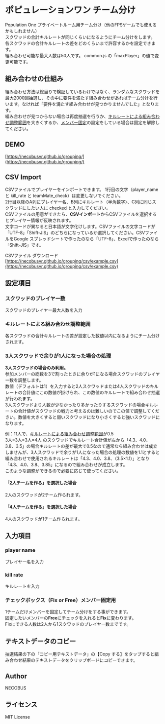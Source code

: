 # ポピュレーションワン チーム分け
Population One プライベートルーム用チーム分け（他のFPSゲームでも使えるかもしれません）   
スクワッドの合計キルレートが同じくらいになるようにチーム分けをします。  
各スクワッドの合計キルレートの差をどのくらいまで許容するかを設定できます。  
組み合わせ可能な最大人数は50人です。
common.js の「maxPlayer」の値で変更可能です。

## 組み合わせの仕組み
組み合わせ方法は総当りで検証しているわけではなく、ランダムなスクワッドを最大2000回抽選し、その中に要件を満たす組み合わせがあればチーム分けを行います。なければ「要件を満たす組み合わせが見つかりませんでした」となります。  
組み合わせが見つからない場合は再度抽選を行うか、[キルレートによる組み合わせ調整範囲](#キルレートによる組み合わせ調整範囲)を大きくするか、[メンバー固定](#チェックボックスfix-or-freeメンバー固定用)の設定をしている場合は固定を解除してください。

## DEMO
[https://necobusvr.github.io/grouping/](https://necobusvr.github.io/grouping/)

## CSV Import
CSVファイルでプレイヤーをインポートできます。
1行目の文字（player_name と kill_rate と teamMate_check）は変更しないでください。  
2行目以降のA列にプレイヤー名、B列にキルレート（半角数字）、C列に同じスクワッドにしたい人に checked と入力してください。  
CSVファイルの用意ができたら、**CSVインポート**からCSVファイルを選択するとプレイヤー情報が反映されます。  
文字コードが異なると日本語が文字化けします。CSVファイルの文字コードが「UTF-8」「Shift-JIS」のどちらになっているか選択してください。CSVファイルをGoogle スプレッドシートで作ったのなら「UTF-8」、Excelで作ったのなら「Shift-JIS」です。  

CSVファイル ダウンロード  
[https://necobusvr.github.io/grouping/csv/example.csv](https://necobusvr.github.io/grouping/csv/example.csv)

## 設定項目

### スクワッドのプレイヤー数
スクワッドのプレイヤー最大人数を入力

### キルレートによる組み合わせ調整範囲
各スクワッドの合計キルレートの差が設定した数値以内になるようにチーム分けされます。

### 3人スクワッドで余りが1人になった場合の処理
**3人スクワッドの場合のみ利用。**  
参加メンバーの総数を3で割ったときに余りが1になる場合スクワッドのプレイヤー数を調整します。  
数値（デフォルトは1）を入力すると2人スクワッドまたは4人スクワッドのキルレートの合計値にこの数値が掛けられ、この数値のキルレートで組み合わせ抽選が行われます。  
3人スクワッドより人数が少なかったり多かったりするスクワッドの場合キルレートの合計値がスクワッドの戦力と考えるのは難しいのでこの値で調整してください。数値を大きくすると弱いスクワッドになり小さくすると強いスクワッドになります。

例：11人で、[キルレートによる組み合わせ調整範囲](#キルレートによる組み合わせ調整範囲)が0.5  
3人×3人×3人×4人 のスクワッドでキルレート合計値が左から「4.3、4.0、3.8、3.5」の場合キルレートの差が最大で0.5なので通常なら組み合わせは成立しませんが、3人スクワッドで余りが1人になった場合の処理の数値を1.1とすると組み合わせで使用されるキルレートは「4.3、4.0、3.8、（3.5×1.1）」となり「4.3、4.0、3.8、3.85」になるので組み合わせが成立します。  
このような調整ができるので必要に応じて使ってください。

#### 「2人チームを作る」を選択した場合
2人のスクワッドが2チーム作られます。

#### 「4人チームを作る」を選択した場合
4人のスクワッドが1チーム作られます。

## 入力項目

### player name ##
プレイヤー名を入力

### kill rate
キルレートを入力

### チェックボックス（Fix or Free）メンバー固定用
1チームだけメンバーを固定してチーム分けをする事ができます。  
固定したいメンバーの**Free**にチェックを入れると**Fix**に変わります。  
Fixにできる人数は2人から1スクワッドのプレイヤー数までです。

## テキストデータのコピー
抽選結果の下の「コピー用テキストデータ」の【Copy する】をタップすると組み合わせ結果のテキストデータをクリップボードにコピーできます。

## Author
NECOBUS

## ライセンス
MIT License
